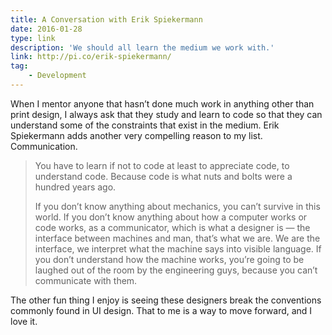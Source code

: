 ```yaml
---
title: A Conversation with Erik Spiekermann
date: 2016-01-28
type: link
description: 'We should all learn the medium we work with.'
link: http://pi.co/erik-spiekermann/
tag:
    - Development
---
```

When I mentor anyone that hasn’t done much work in anything other than print design, I always ask that they study and learn to code so that they can understand some of the constraints that exist in the medium. Erik Spiekermann adds another very compelling reason to my list. Communication.

> You have to learn if not to code at least to appreciate code, to understand code. Because code is what nuts and bolts were a hundred years ago.
> 
> If you don’t know anything about mechanics, you can’t survive in this world. If you don’t know anything about how a computer works or code works, as a communicator, which is what a designer is — the interface between machines and man, that’s what we are. We are the interface, we interpret what the machine says into visible language. If you don’t understand how the machine works, you’re going to be laughed out of the room by the engineering guys, because you can’t communicate with them.

The other fun thing I enjoy is seeing these designers break the conventions commonly found in UI design. That to me is a way to move forward, and I love it.
